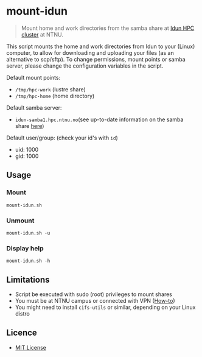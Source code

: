 # mount-idun

> Mount home and work directories from the samba share at [Idun HPC cluster](https://www.hpc.ntnu.no/display/hpc/Idun+Cluster) at NTNU.

This script mounts the home and work directories from Idun to your (Linux) computer, to allow for downloading and uploading your files (as an alternative to scp/sftp).
To change permissions, mount points or samba server, please change the configuration variables in the script.

Default mount points:

* `/tmp/hpc-work` (lustre share)
* `/tmp/hpc-home` (home directory)

Default samba server:

* `idun-samba1.hpc.ntnu.no`(see up-to-date information on the samba share [here](https://www.hpc.ntnu.no/display/hpc/Transferring+Data))

Default user/group: (check your id's with `id`)

* uid: 1000
* gid: 1000


## Usage

### Mount

    mount-idun.sh
   
### Unmount
 
    mount-idun.sh -u
   
### Display help
 
    mount-idun.sh -h

## Limitations

* Script be executed with sudo (root) privileges to mount shares
* You must be at NTNU campus or connected with VPN ([How-to](https://innsida.ntnu.no/wiki/-/wiki/English/Install+VPN)) 
* You might need to install `cifs-utils` or similar, depending on your Linux distro

## Licence

* [MIT License](LICENSE)

